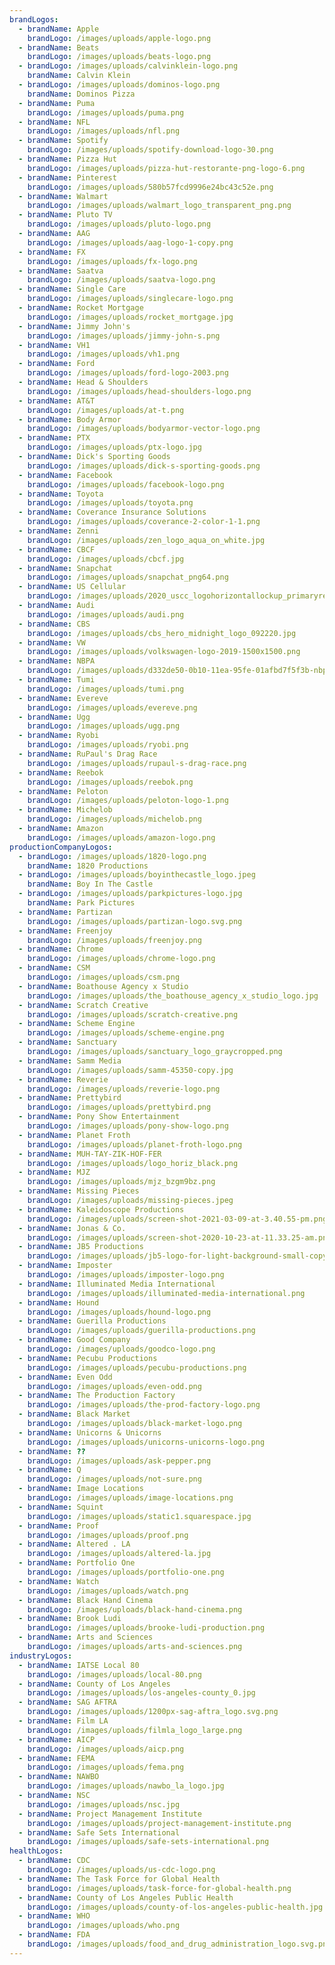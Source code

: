 ```yaml
---
brandLogos:
  - brandName: Apple
    brandLogo: /images/uploads/apple-logo.png
  - brandName: Beats
    brandLogo: /images/uploads/beats-logo.png
  - brandLogo: /images/uploads/calvinklein-logo.png
    brandName: Calvin Klein
  - brandLogo: /images/uploads/dominos-logo.png
    brandName: Dominos Pizza
  - brandName: Puma
    brandLogo: /images/uploads/puma.png
  - brandName: NFL
    brandLogo: /images/uploads/nfl.png
  - brandName: Spotify
    brandLogo: /images/uploads/spotify-download-logo-30.png
  - brandName: Pizza Hut
    brandLogo: /images/uploads/pizza-hut-restorante-png-logo-6.png
  - brandName: Pinterest
    brandLogo: /images/uploads/580b57fcd9996e24bc43c52e.png
  - brandName: Walmart
    brandLogo: /images/uploads/walmart_logo_transparent_png.png
  - brandName: Pluto TV
    brandLogo: /images/uploads/pluto-logo.png
  - brandName: AAG
    brandLogo: /images/uploads/aag-logo-1-copy.png
  - brandName: FX
    brandLogo: /images/uploads/fx-logo.png
  - brandName: Saatva
    brandLogo: /images/uploads/saatva-logo.png
  - brandName: Single Care
    brandLogo: /images/uploads/singlecare-logo.png
  - brandName: Rocket Mortgage
    brandLogo: /images/uploads/rocket_mortgage.jpg
  - brandName: Jimmy John's
    brandLogo: /images/uploads/jimmy-john-s.png
  - brandName: VH1
    brandLogo: /images/uploads/vh1.png
  - brandName: Ford
    brandLogo: /images/uploads/ford-logo-2003.png
  - brandName: Head & Shoulders
    brandLogo: /images/uploads/head-shoulders-logo.png
  - brandName: AT&T
    brandLogo: /images/uploads/at-t.png
  - brandName: Body Armor
    brandLogo: /images/uploads/bodyarmor-vector-logo.png
  - brandName: PTX
    brandLogo: /images/uploads/ptx-logo.jpg
  - brandName: Dick's Sporting Goods
    brandLogo: /images/uploads/dick-s-sporting-goods.png
  - brandName: Facebook
    brandLogo: /images/uploads/facebook-logo.png
  - brandName: Toyota
    brandLogo: /images/uploads/toyota.png
  - brandName: Coverance Insurance Solutions
    brandLogo: /images/uploads/coverance-2-color-1-1.png
  - brandName: Zenni
    brandLogo: /images/uploads/zen_logo_aqua_on_white.jpg
  - brandName: CBCF
    brandLogo: /images/uploads/cbcf.jpg
  - brandName: Snapchat
    brandLogo: /images/uploads/snapchat_png64.png
  - brandName: US Cellular
    brandLogo: /images/uploads/2020_uscc_logohorizontallockup_primaryredblue_pantone_tm.png
  - brandName: Audi
    brandLogo: /images/uploads/audi.png
  - brandName: CBS
    brandLogo: /images/uploads/cbs_hero_midnight_logo_092220.jpg
  - brandName: VW
    brandLogo: /images/uploads/volkswagen-logo-2019-1500x1500.png
  - brandName: NBPA
    brandLogo: /images/uploads/d332de50-0b10-11ea-95fe-01afbd7f5f3b-nbpa.png
  - brandName: Tumi
    brandLogo: /images/uploads/tumi.png
  - brandName: Evereve
    brandLogo: /images/uploads/evereve.png
  - brandName: Ugg
    brandLogo: /images/uploads/ugg.png
  - brandName: Ryobi
    brandLogo: /images/uploads/ryobi.png
  - brandName: RuPaul's Drag Race
    brandLogo: /images/uploads/rupaul-s-drag-race.png
  - brandName: Reebok
    brandLogo: /images/uploads/reebok.png
  - brandName: Peloton
    brandLogo: /images/uploads/peloton-logo-1.png
  - brandName: Michelob
    brandLogo: /images/uploads/michelob.png
  - brandName: Amazon
    brandLogo: /images/uploads/amazon-logo.png
productionCompanyLogos:
  - brandLogo: /images/uploads/1820-logo.png
    brandName: 1820 Productions
  - brandLogo: /images/uploads/boyinthecastle_logo.jpeg
    brandName: Boy In The Castle
  - brandLogo: /images/uploads/parkpictures-logo.jpg
    brandName: Park Pictures
  - brandName: Partizan
    brandLogo: /images/uploads/partizan-logo.svg.png
  - brandName: Freenjoy
    brandLogo: /images/uploads/freenjoy.png
  - brandName: Chrome
    brandLogo: /images/uploads/chrome-logo.png
  - brandName: CSM
    brandLogo: /images/uploads/csm.png
  - brandName: Boathouse Agency x Studio
    brandLogo: /images/uploads/the_boathouse_agency_x_studio_logo.jpg
  - brandName: Scratch Creative
    brandLogo: /images/uploads/scratch-creative.png
  - brandName: Scheme Engine
    brandLogo: /images/uploads/scheme-engine.png
  - brandName: Sanctuary
    brandLogo: /images/uploads/sanctuary_logo_graycropped.png
  - brandName: Samm Media
    brandLogo: /images/uploads/samm-45350-copy.jpg
  - brandName: Reverie
    brandLogo: /images/uploads/reverie-logo.png
  - brandName: Prettybird
    brandLogo: /images/uploads/prettybird.png
  - brandName: Pony Show Entertainment
    brandLogo: /images/uploads/pony-show-logo.png
  - brandName: Planet Froth
    brandLogo: /images/uploads/planet-froth-logo.png
  - brandName: MUH-TAY-ZIK-HOF-FER
    brandLogo: /images/uploads/logo_horiz_black.png
  - brandName: MJZ
    brandLogo: /images/uploads/mjz_bzgm9bz.png
  - brandName: Missing Pieces
    brandLogo: /images/uploads/missing-pieces.jpeg
  - brandName: Kaleidoscope Productions
    brandLogo: /images/uploads/screen-shot-2021-03-09-at-3.40.55-pm.png
  - brandName: Jonas & Co.
    brandLogo: /images/uploads/screen-shot-2020-10-23-at-11.33.25-am.png
  - brandName: JB5 Productions
    brandLogo: /images/uploads/jb5-logo-for-light-background-small-copy.png
  - brandName: Imposter
    brandLogo: /images/uploads/imposter-logo.png
  - brandName: Illuminated Media International
    brandLogo: /images/uploads/illuminated-media-international.png
  - brandName: Hound
    brandLogo: /images/uploads/hound-logo.png
  - brandName: Guerilla Productions
    brandLogo: /images/uploads/guerilla-productions.png
  - brandName: Good Company
    brandLogo: /images/uploads/goodco-logo.png
  - brandName: Pecubu Productions
    brandLogo: /images/uploads/pecubu-productions.png
  - brandName: Even Odd
    brandLogo: /images/uploads/even-odd.png
  - brandName: The Production Factory
    brandLogo: /images/uploads/the-prod-factory-logo.png
  - brandName: Black Market
    brandLogo: /images/uploads/black-market-logo.png
  - brandName: Unicorns & Unicorns
    brandLogo: /images/uploads/unicorns-unicorns-logo.png
  - brandName: ??
    brandLogo: /images/uploads/ask-pepper.png
  - brandName: Q
    brandLogo: /images/uploads/not-sure.png
  - brandName: Image Locations
    brandLogo: /images/uploads/image-locations.png
  - brandName: Squint
    brandLogo: /images/uploads/static1.squarespace.jpg
  - brandName: Proof
    brandLogo: /images/uploads/proof.png
  - brandName: Altered . LA
    brandLogo: /images/uploads/altered-la.jpg
  - brandName: Portfolio One
    brandLogo: /images/uploads/portfolio-one.png
  - brandName: Watch
    brandLogo: /images/uploads/watch.png
  - brandName: Black Hand Cinema
    brandLogo: /images/uploads/black-hand-cinema.png
  - brandName: Brook Ludi
    brandLogo: /images/uploads/brooke-ludi-production.png
  - brandName: Arts and Sciences
    brandLogo: /images/uploads/arts-and-sciences.png
industryLogos:
  - brandName: IATSE Local 80
    brandLogo: /images/uploads/local-80.png
  - brandName: County of Los Angeles
    brandLogo: /images/uploads/los-angeles-county_0.jpg
  - brandName: SAG AFTRA
    brandLogo: /images/uploads/1200px-sag-aftra_logo.svg.png
  - brandName: Film LA
    brandLogo: /images/uploads/filmla_logo_large.png
  - brandName: AICP
    brandLogo: /images/uploads/aicp.png
  - brandName: FEMA
    brandLogo: /images/uploads/fema.png
  - brandName: NAWBO
    brandLogo: /images/uploads/nawbo_la_logo.jpg
  - brandName: NSC
    brandLogo: /images/uploads/nsc.jpg
  - brandName: Project Management Institute
    brandLogo: /images/uploads/project-management-institute.png
  - brandName: Safe Sets International
    brandLogo: /images/uploads/safe-sets-international.png
healthLogos:
  - brandName: CDC
    brandLogo: /images/uploads/us-cdc-logo.png
  - brandName: The Task Force for Global Health
    brandLogo: /images/uploads/task-force-for-global-health.png
  - brandName: County of Los Angeles Public Health
    brandLogo: /images/uploads/county-of-los-angeles-public-health.jpg
  - brandName: WHO
    brandLogo: /images/uploads/who.png
  - brandName: FDA
    brandLogo: /images/uploads/food_and_drug_administration_logo.svg.png
---
```

